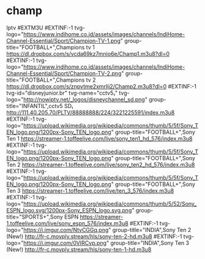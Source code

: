 # champ
Iptv
#EXTM3U
#EXTINF:-1 tvg-logo="https://www.indihome.co.id/assets/images/channels/IndiHome-Channel-Essential/Sport/Champion-TV-1.png" group-title="FOOTBALL+",Champions tv 1
https://dl.dropbox.com/s/vcda69kz7mnio6e/Champ1.m3u8?dl=0
#EXTINF:-1 tvg-logo="https://www.indihome.co.id/assets/images/channels/IndiHome-Channel-Essential/Sport/Champion-TV-2.png" group-title="FOOTBALL+",Champions tv 2
https://dl.dropbox.com/s/znpvtme2xmrlij2/Champ2.m3u8?dl=0
#EXTINF:-1 tvg-id="disneyjunior.br" tvg-name="cctv5₁" tvg-logo="http://nowiptv.net/_logos/disneychannel_sd.png" group-title="INFANTIL",cctv5 SD₁
 http://111.40.205.70/PLTV/88888888/224/3221225591/index.m3u8
#EXTINF:-1 tvg-logo="https://upload.wikimedia.org/wikipedia/commons/thumb/5/5f/Sony_TEN_logo.png/1200px-Sony_TEN_logo.png" group-title="FOOTBALL+",Sony Ten 1
https://streamer-1.toffeelive.com/live/sony_ten1_hd_576/index.m3u8
#EXTINF:-1 tvg-logo="https://upload.wikimedia.org/wikipedia/commons/thumb/5/5f/Sony_TEN_logo.png/1200px-Sony_TEN_logo.png" group-title="FOOTBALL+",Sony Ten 2
https://streamer-1.toffeelive.com/live/sony_ten2_hd_576/index.m3u8
#EXTINF:-1 tvg-logo="https://upload.wikimedia.org/wikipedia/commons/thumb/5/5f/Sony_TEN_logo.png/1200px-Sony_TEN_logo.png" group-title="FOOTBALL+",Sony Ten 3
https://streamer-1.toffeelive.com/live/ten_3_576/index.m3u8
#EXTINF:-1 tvg-logo="https://upload.wikimedia.org/wikipedia/commons/thumb/5/52/Sony_ESPN_logo.svg/1200px-Sony_ESPN_logo.svg.png" group-title="SPORTS+",Sony ESPN
https://streamer-1.toffeelive.com/live/sony_espn_576/index.m3u8
#EXTINF:-1 tvg-logo="https://i.imgur.com/NtvCGGq.png" group-title="INDIA",Sony Ten 2 (New!)
http://fr-c.movply.stream/hls/sony-ten-2-hd.m3u8
#EXTINF:-1 tvg-logo="https://i.imgur.com/0VIRCvp.png" group-title="INDIA",Sony Ten 3 (New!)
http://fr-c.movply.stream/hls/sony-ten-1-hd.m3u8

